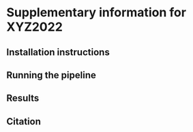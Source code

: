 # Supplementary information for XYZ2022


## Installation instructions


## Running the pipeline


## Results


## Citation


